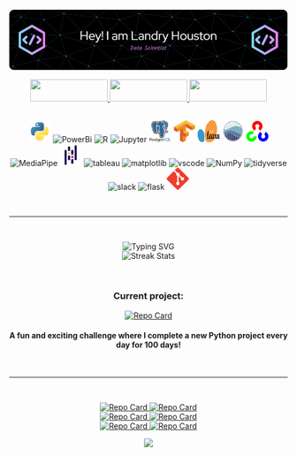 ![Header](./github-header-image.png)
<div align="center">
    <a href="https://landryhouston.com/" target="_blank">
        <img src="https://img.shields.io/badge/website-080808?style=for-the-badge" width="140" height="40">
    </a>
    <a href="https://www.linkedin.com/in/landryhouston" target="_blank">
        <img src="https://img.shields.io/badge/LinkedIn-0077B5?style=for-the-badge" width="140" height="40">
    </a>
    <a href='https://landryhouston.com/contact/Landry_Houston_Resume.pdf' target='_blank'>
        <img src="https://img.shields.io/badge/Resume-aa80ff?style=for-the-badge" width="140" height="40">
    </a>
</div>
<br>
<p align="center">
<img src="https://raw.githubusercontent.com/teamedwardforever/Readme-Generator/71f25dd8b98329b168142a6b782a107b75eab178/svg/Skills/Languages/python-original.svg" alt="Python" width="40" height="40"/>
<img src="https://upload.wikimedia.org/wikipedia/commons/thumb/c/cf/New_Power_BI_Logo.svg/600px-New_Power_BI_Logo.svg.png?20210102182532" alt="PowerBi" width='40' height="40"/>
<img src="https://upload.wikimedia.org/wikipedia/commons/thumb/1/1b/R_logo.svg/121px-R_logo.svg.png" alt='R' height="40" width="40"/>
<img src="https://upload.wikimedia.org/wikipedia/commons/thumb/3/38/Jupyter_logo.svg/103px-Jupyter_logo.svg.png" alt='Jupyter' height="40" width='40'/>
<img src="https://raw.githubusercontent.com/teamedwardforever/Readme-Generator/71f25dd8b98329b168142a6b782a107b75eab178/svg/Skills/Database/postgresql-original-wordmark.svg" alt="Postgresql" width="40" height="40"/>
<img src="https://raw.githubusercontent.com/teamedwardforever/Readme-Generator/71f25dd8b98329b168142a6b782a107b75eab178/svg/Skills/ML/tensorflow-icon.svg" alt="Tensorflow" width="40" height="40"/>
<img src="https://raw.githubusercontent.com/teamedwardforever/Readme-Generator/71f25dd8b98329b168142a6b782a107b75eab178/svg/Skills/ML/Scikit_learn_logo_small.svg" alt="Scikit" width="40" height="40"/>
<img src="https://raw.githubusercontent.com/teamedwardforever/Readme-Generator/71f25dd8b98329b168142a6b782a107b75eab178/svg/Skills/ML/logo-mark-lightbg.svg" alt="SeaBorn" width="40" height="40"/>
<img src="https://raw.githubusercontent.com/teamedwardforever/Readme-Generator/71f25dd8b98329b168142a6b782a107b75eab178/svg/Skills/ML/opencv-icon.svg" alt="Opencv" width="40" height="40"/>
<img src="https://viz.mediapipe.dev/logo.png" alt="MediaPipe" width="40" height="40"/>
<img src="https://raw.githubusercontent.com/teamedwardforever/Readme-Generator/71f25dd8b98329b168142a6b782a107b75eab178/svg/Skills/ML/pandas-original.svg" alt="Pandas" width="40" height="40"/>
<img src="https://cdn.worldvectorlogo.com/logos/tableau-software.svg" alt="tableau" width="40" height="40"/>
<img src="https://cdn.worldvectorlogo.com/logos/matplotlib-1.svg" alt="matplotlib" width="40" height="40"/>
<img src="https://cdn.worldvectorlogo.com/logos/visual-studio-code-1.svg" alt="vscode" width="40" height="40"/>
<img src="https://cdn.worldvectorlogo.com/logos/numpy-1.svg" alt="NumPy" width="40" height="40"/>
<img src="https://tidyverse.tidyverse.org/logo.png" alt="tidyverse" width="40" height="40"/>
<img src="https://cdn.worldvectorlogo.com/logos/slack-new-logo.svg" alt="slack" width="40" height="40"/>
<img src="https://cdn.worldvectorlogo.com/logos/flask.svg" alt="flask" width="40" height="40"/>
<img src="https://raw.githubusercontent.com/teamedwardforever/Readme-Generator/71f25dd8b98329b168142a6b782a107b75eab178/svg/Skills/Other/git-scm-icon.svg" alt="Git" width="40" height="40"/>
</p>
<br>
<hr>
<br>
<p align="center">
  <img src="https://readme-typing-svg.demolab.com?font=Fira+Code&duration=4000&pause=1000&color=1a9fff&center=true&vCenter=true&width=490&weight=600&size=24&lines=Welcome+to+my+Github!;Check+out+my+pinned+projects!;" alt="Typing SVG"/>
  <br>
  <img src="https://streak-stats.demolab.com/?user=LandryHouston&theme=github-dark_blue" alt="Streak Stats"/>
</p>
<br>
<div align='center'>
    <h3>Current project:</h3>
    <a href="https://github.com/LandryHouston/100_Days_of_Python">
        <img src="https://github-readme-stats.vercel.app/api/pin/?username=LandryHouston&repo=100_Days_of_Python&theme=github_dark" alt="Repo Card">
    </a>
    <h4>A fun and exciting challenge where I complete a new Python project every day for 100 days!</h4>
</div>
<br>
<hr>
<br>
<p>
<div align='center'>
    <a href="https://github.com/LandryHouston/ASL_Translator">
        <img src="https://github-readme-stats.vercel.app/api/pin/?username=LandryHouston&repo=ASL_Translator&theme=github_dark" alt="Repo Card"/>
    </a>
    <a href="https://github.com/LandryHouston/Reddit_API_and_NLP_Project">
        <img src="https://github-readme-stats.vercel.app/api/pin/?username=LandryHouston&repo=Reddit_API_and_NLP_Project&theme=github_dark" alt="Repo Card"/>
    </a>
</div>
<div align='center'>
    <a href="https://github.com/LandryHouston/Hotdog_Image_Classifier">
        <img src="https://github-readme-stats.vercel.app/api/pin/?username=LandryHouston&repo=Hotdog_Image_Classifier&theme=github_dark" alt="Repo Card"/>
    </a>
    <a href="https://github.com/LandryHouston/Flight_Price_Prediction">
        <img src="https://github-readme-stats.vercel.app/api/pin/?username=LandryHouston&repo=Flight_Price_Prediction&theme=github_dark" alt="Repo Card"/>
    </a>
</div>
<div align='center'>
    <a href="https://github.com/LandryHouston/Housing_Data_Analysis_in_Ames_Iowa">
        <img src="https://github-readme-stats.vercel.app/api/pin/?username=LandryHouston&repo=Housing_Data_Analysis_in_Ames_Iowa&theme=github_dark" alt="Repo Card"/>
    </a>
    <a href="https://github.com/LandryHouston/Personal_Portfolio">
        <img src="https://github-readme-stats.vercel.app/api/pin/?username=LandryHouston&repo=Personal_Portfolio&theme=github_dark" alt="Repo Card"/>
    </a>
</div>
</p>
<p align='center'>
<img src='https://github-readme-stats.vercel.app/api/top-langs/?username=LandryHouston&langs_count=4&size_weight=0.5&count_weight=0.5&theme=github_dark&card_width=450'/>
</p>
